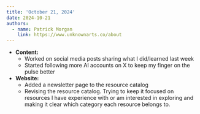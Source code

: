 ```yaml
---
title: 'October 21, 2024'
date: 2024-10-21
authors:
  - name: Patrick Morgan
    link: https://www.unknownarts.co/about
---
```


- **Content:**
	- Worked on social media posts sharing what I did/learned last week
    - Started following more AI accounts on X to keep my finger on the pulse better
- **Website:**
	- Added a newsletter page to the resource catalog
    - Revising the resource catalog. Trying to keep it focused on resources I have experience with or am interested in exploring and making it clear which category each resource belongs to.
